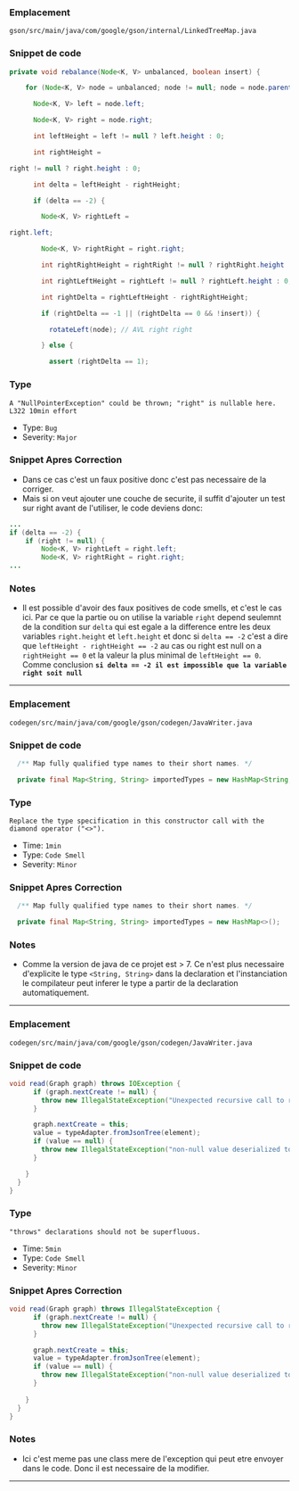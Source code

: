 ### Emplacement
`gson/src/main/java/com/google/gson/internal/LinkedTreeMap.java`

### Snippet de code

```java
private void rebalance(Node<K, V> unbalanced, boolean insert) {

    for (Node<K, V> node = unbalanced; node != null; node = node.parent) {

      Node<K, V> left = node.left;

      Node<K, V> right = node.right;

      int leftHeight = left != null ? left.height : 0;

      int rightHeight = 

right != null ? right.height : 0;

      int delta = leftHeight - rightHeight;

      if (delta == -2) {

        Node<K, V> rightLeft = 

right.left;

        Node<K, V> rightRight = right.right;

        int rightRightHeight = rightRight != null ? rightRight.height : 0;

        int rightLeftHeight = rightLeft != null ? rightLeft.height : 0;

        int rightDelta = rightLeftHeight - rightRightHeight;

        if (rightDelta == -1 || (rightDelta == 0 && !insert)) {

          rotateLeft(node); // AVL right right

        } else {

          assert (rightDelta == 1);
```

### Type 
`A "NullPointerException" could be thrown; "right" is nullable here.
L322
10min effort`
* Type: `Bug`
* Severity: `Major`
### Snippet Apres Correction

* Dans ce cas c'est un faux positive donc c'est pas necessaire de la corriger.
* Mais si on veut ajouter une couche de securite, il suffit d'ajouter un test sur right avant de l'utiliser, le code deviens donc:

```java
...
if (delta == -2) {
    if (right != null) {
        Node<K, V> rightLeft = right.left;
        Node<K, V> rightRight = right.right;  
...
```

### Notes
* Il est possible d'avoir des faux positives de code smells, et c'est le cas ici. Par ce que la partie ou on utilise la variable `right` depend seulemnt de la condition sur `delta` qui est egale a la difference entre les deux variables `right.height` et `left.height` et donc si `delta == -2` c'est a dire que `leftHeight - rightHeight == -2` au cas ou right est null on a `rightHeight == 0` et la valeur la plus minimal de `leftHeight == 0`. Comme conclusion <b>``si delta == -2 il est impossible que la variable right soit null``</b>
--------------------

### Emplacement
`codegen/src/main/java/com/google/gson/codegen/JavaWriter.java`

### Snippet de code

```java
  /** Map fully qualified type names to their short names. */

  private final Map<String, String> importedTypes = new HashMap<String, String>();
```

### Type
`Replace the type specification in this constructor call with the diamond operator ("<>").`
* Time: `1min`
* Type: `Code Smell`
* Severity: `Minor`

### Snippet Apres Correction
```java
  /** Map fully qualified type names to their short names. */

  private final Map<String, String> importedTypes = new HashMap<>();
```

### Notes
* Comme la version de java de ce projet est > 7. Ce n'est plus necessaire d'explicite le type `<String, String>` dans la declaration et l'instanciation le compilateur peut inferer le type a partir de la declaration automatiquement.
-------------------

### Emplacement
`codegen/src/main/java/com/google/gson/codegen/JavaWriter.java`

### Snippet de code

```java
void read(Graph graph) throws IOException {
      if (graph.nextCreate != null) {
        throw new IllegalStateException("Unexpected recursive call to read() for " + id);
      }

      graph.nextCreate = this;
      value = typeAdapter.fromJsonTree(element);
      if (value == null) {
        throw new IllegalStateException("non-null value deserialized to null: " + element);
      }

    }
  }
}
```

### Type
`"throws" declarations should not be superfluous.`
* Time: `5min`
* Type: `Code Smell`
* Severity: `Minor`

### Snippet Apres Correction
```java
void read(Graph graph) throws IllegalStateException {
      if (graph.nextCreate != null) {
        throw new IllegalStateException("Unexpected recursive call to read() for " + id);
      }

      graph.nextCreate = this;
      value = typeAdapter.fromJsonTree(element);
      if (value == null) {
        throw new IllegalStateException("non-null value deserialized to null: " + element);
      }
      
    }
  }
}
```

### Notes
* Ici c'est meme pas une class mere de l'exception qui peut etre envoyer dans le code. Donc il est necessaire de la modifier.
--------------------